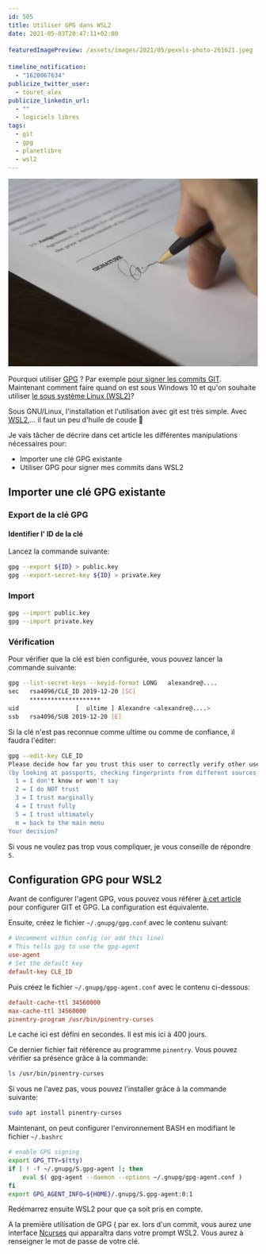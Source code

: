 ```yaml
---
id: 505
title: Utiliser GPG dans WSL2
date: 2021-05-03T20:47:11+02:00

featuredImagePreview: /assets/images/2021/05/pexels-photo-261621.jpeg

timeline_notification:
  - "1620067634"
publicize_twitter_user:
  - touret_alex
publicize_linkedin_url:
  - ""
  - logiciels libres
tags:
  - git
  - gpg
  - planetlibre
  - wsl2
---
```


![pexel photo](/assets/images/2021/05/pexels-photo-261621.jpeg)

Pourquoi utiliser [GPG](https://fr.wikipedia.org/wiki/GNU_Privacy_Guard) ? Par exemple [pour signer les commits GIT](https://blog.touret.info/2019/08/09/verifier-les-commit-git-avec-gpg/). Maintenant comment faire quand on est sous Windows 10 et qu'on souhaite utiliser [le sous système Linux (WSL2)](https://docs.microsoft.com/en-us/windows/wsl/install-win10)?


Sous GNU/Linux, l'installation et l'utilisation avec git est très simple. Avec [WSL2](https://docs.microsoft.com/en-us/windows/wsl/install-win10),&#8230; il faut un peu d'huile de coude 🙂

Je vais tâcher de décrire dans cet article les différentes manipulations nécessaires pour:

  * Importer une clé GPG existante
  * Utiliser GPG pour signer mes commits dans WSL2

## Importer une clé GPG existante

### Export de la clé GPG

#### Identifier l' ID de la clé

Lancez la commande suivante:

```bash
gpg --export ${ID} > public.key
gpg --export-secret-key ${ID} > private.key
```


### Import

```bash
gpg --import public.key
gpg --import private.key
```


### Vérification

Pour vérifier que la clé est bien configurée, vous pouvez lancer la commande suivante:

```bash
gpg --list-secret-keys --keyid-format LONG   alexandre@....
sec   rsa4096/CLE_ID 2019-12-20 [SC]
      ********************
uid                [  ultime ] Alexandre <alexandre@....>
ssb   rsa4096/SUB 2019-12-20 [E]

```


Si la clé n'est pas reconnue comme ultime ou comme de confiance, il faudra l'éditer:

```bash
gpg --edit-key CLE_ID
Please decide how far you trust this user to correctly verify other users' keys
(by looking at passports, checking fingerprints from different sources, etc.)
  1 = I don't know or won't say
  2 = I do NOT trust
  3 = I trust marginally
  4 = I trust fully
  5 = I trust ultimately
  m = back to the main menu
Your decision? 
```


Si vous ne voulez pas trop vous compliquer, je vous conseille de répondre `5`.

## Configuration GPG pour WSL2

Avant de configurer l'agent GPG, vous pouvez vous référer [à cet article](https://blog.touret.info/2019/08/09/verifier-les-commit-git-avec-gpg/) pour configurer GIT et GPG. La configuration est équivalente.

Ensuite, créez le fichier `~/.gnupg/gpg.conf` avec le contenu suivant:

```conf
# Uncomment within config (or add this line)
# This tells gpg to use the gpg-agent
use-agent
# Set the default key
default-key CLE_ID
```


Puis créez le fichier `~/.gnupg/gpg-agent.conf` avec le contenu ci-dessous:

```conf
default-cache-ttl 34560000
max-cache-ttl 34560000
pinentry-program /usr/bin/pinentry-curses
```


Le cache ici est défini en secondes. Il est mis ici à 400 jours.

Ce dernier fichier fait référence au programme `pinentry`. Vous pouvez vérifier sa présence grâce à la commande:

```bash
ls /usr/bin/pinentry-curses 
```


Si vous ne l'avez pas, vous pouvez l'installer grâce à la commande suivante:

```bash
sudo apt install pinentry-curses
```


Maintenant, on peut configurer l'environnement BASH en modifiant le fichier `~/.bashrc`

```bash
# enable GPG signing
export GPG_TTY=$(tty)
if [ ! -f ~/.gnupg/S.gpg-agent ]; then
    eval $( gpg-agent --daemon --options ~/.gnupg/gpg-agent.conf )
fi
export GPG_AGENT_INFO=${HOME}/.gnupg/S.gpg-agent:0:1
```


Redémarrez ensuite WSL2 pour que ça soit pris en compte. 

A la première utilisation de GPG ( par ex. lors d'un commit, vous aurez une interface [Ncurses](https://fr.wikipedia.org/wiki/Ncurses) qui apparaîtra dans votre prompt WSL2. Vous aurez à renseigner le mot de passe de votre clé.